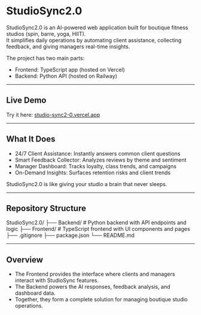 # StudioSync2.0

StudioSync2.0 is an AI-powered web application built for boutique fitness studios (spin, barre, yoga, HIIT).  
It simplifies daily operations by automating client assistance, collecting feedback, and giving managers real-time insights.

The project has two main parts:
- Frontend: TypeScript app (hosted on Vercel)  
- Backend: Python API (hosted on Railway)  

---

## Live Demo

Try it here: [studio-sync2-0.vercel.app](https://studio-sync2-0.vercel.app)

---

## What It Does

- 24/7 Client Assistance: Instantly answers common client questions  
- Smart Feedback Collector: Analyzes reviews by theme and sentiment  
- Manager Dashboard: Tracks loyalty, class trends, and campaigns  
- On-Demand Insights: Surfaces retention risks and client trends  

StudioSync2.0 is like giving your studio a brain that never sleeps.

---

## Repository Structure

StudioSync2.0/
├── Backend/ # Python backend with API endpoints and logic
├── Frontend/ # TypeScript frontend with UI components and pages
├── .gitignore
├── package.json
└── README.md

---

## Overview

- The Frontend provides the interface where clients and managers interact with StudioSync features.  
- The Backend powers the AI responses, feedback analysis, and dashboard data.  
- Together, they form a complete solution for managing boutique studio operations.
